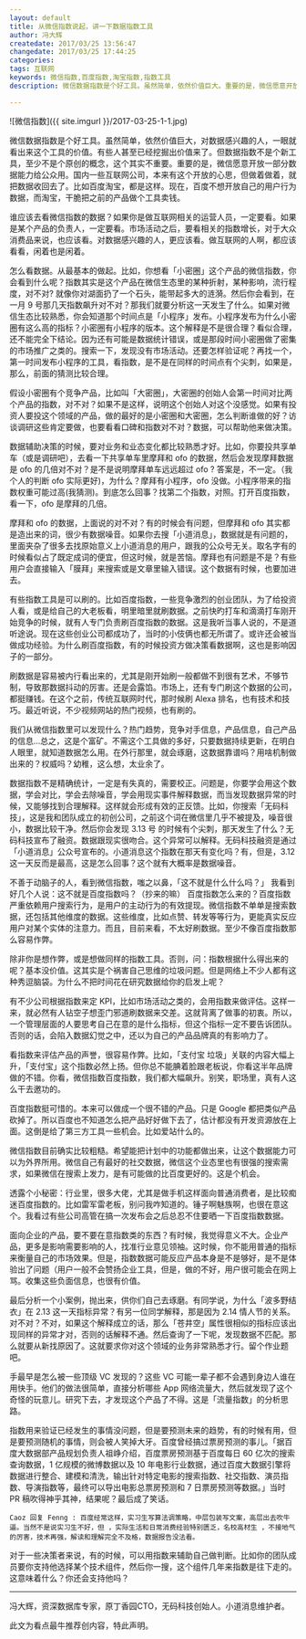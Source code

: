 ```yaml
---
layout: default
title: 从微信指数说起，讲一下数据指数工具
author: 冯大辉
createdate: 2017/03/25 13:56:47
changedate: 2017/03/25 17:44:25
categories:
tags: 互联网
keywords: 微信指数,百度指数,淘宝指数,指数工具
description: 微信数据指数是个好工具。虽然简单，依然价值巨大。重要的是，微信愿意开放一部分数据能力给公众用。

---
```


![微信指数]({{ site.imgurl }}/2017-03-25-1-1.jpg)

微信数据指数是个好工具。虽然简单，依然价值巨大，对数据感兴趣的人，一眼就看出来这个工具的价值。有些人甚至已经挖掘出价值来了。但数据指数不是个新工具，至少不是个原创的概念，这个其实不重要。重要的是，微信愿意开放一部分数据能力给公众用。国内一些互联网公司，本来有这个开放的心思，但做着做着，就把数据收回去了。比如百度淘宝，都是这样。现在，百度不想开放自己的用户行为数据，而淘宝，干脆把之前的产品做个工具卖钱。

谁应该去看微信指数的数据？如果你是做互联网相关的运营人员，一定要看。如果是某个产品的负责人，一定要看。市场活动之后，要看相关的指数增长，对于大众消费品来说，也应该看。对数据感兴趣的人，更应该看。做互联网的人啊，都应该看看，闲着也是闲着。

怎么看数据。从最基本的做起。比如，你想看「小密圈」这个产品的微信指数，你会看到什么呢？指数其实是这个产品在微信生态里的某种折射，某种影响，流行程度，对不对? 就像你对湖面扔了一个石头，能带起多大的涟漪。然后你会看到，在一月 9 号那几天指数飙升对不对？那我们就要分析这一天发生了什么。如果对微信生态比较熟悉，你会知道那个时间点是「小程序」发布。小程序发布为什么小密圈有这么高的指标？小密圈有小程序的版本。这个解释是不是很合理？看似合理，还不能完全下结论。因为还有可能是数据统计错误，或是那段时间小密圈做了密集的市场推广之类的。搜索一下，发现没有市场活动。还要怎样验证呢？再找一个，第一时间发布小程序的工具，看指数，是不是在同样的时间点有个尖刺，如果是，那么，前面的猜测比较合理。

假设小密圈有个竞争产品，比如叫「大密圈」，大密圈的创始人会第一时间对比两个产品的指数，对不对？如果不是这样，说明这个创始人对这个没感觉。如果有投资人要投这个领域的产品，做的最好的是小密圈和大密圈，怎么判断谁做的好？访谈调研这些肯定要做，也要看看口碑和指数对不对？数据，可以帮助他来做决策。

数据辅助决策的时候，要对业务和业态变化都比较熟悉才好。比如，你要投共享单车（或是调研吧），去看一下共享单车里摩拜和 ofo 的数据，然后会发现摩拜数据是 ofo 的几倍对不对？是不是说明摩拜单车远远超过 ofo ? 答案是，不一定。（我个人的判断 ofo 实际更好)，为什么？摩拜有小程序，ofo 没做。小程序带来的指数权重可能过高(我猜测)。到底怎么回事？找第二个指数，对照。打开百度指数，看一下，ofo 是摩拜的几倍。

摩拜和 ofo 的数据，上面说的对不对？有的时候会有问题，但摩拜和 ofo 其实都是造出来的词，很少有数据噪音。如果你去搜「小道消息」，数据就是有问题的，里面夹杂了很多去找原始意义上小道消息的用户，跟我的公众号无关。取名字有的时候看似占了既定成词的便宜，但这时候，就是苦恼。摩拜也有问题是不是？有些用户会直接输入「膜拜」来搜索或是文章里输入错误。这个数据有时候，也要加进去。

有些指数工具是可以刷的。比如百度指数，一些竞争激烈的创业团队，为了给投资人看，或是给自己的大老板看，明里暗里就刷数据。之前快旳打车和滴滴打车刚开始竞争的时候，就有人专门负责刷百度指数的数据。这是我听当事人说的，不是道听途说。现在这些创业公司都成功了，当时的小伎俩也都无所谓了。或许还会被当做成功经验。为什么刷百度指数，有的时候投资方做决策看数据啊，这也是影响因子的一部分。

刷数据是容易被内行看出来的，尤其是刚开始刷一般都做不到很有艺术，不够节制，导致那数据抖动的厉害。还是会露馅。市场上，还有专门刷这个数据的公司，都挺赚钱。在这个之前，传统互联网时代，那时候刷 Alexa 排名，也有技术和技巧。最近听说，不少视频网站的热门视频，也有刷的。

我们从微信指数里可以发现什么？热门趋势，竞争对手信息，产品信息，自己产品的信息…总之，这是个富矿。不需这个工具做的多好，只要数据持续更新，在明白人眼里，就知道数据怎么用。在外行那里，就会琢磨，这数据靠谱吗？用啥机制做出来的？权威吗？幼稚，这么想，太业余了。

数据指数不是精确统计，一定是有失真的，需要校正。问题是，你要学会用这个数据，学会对比，学会去除噪音，学会用现实事件解释数据，而当发现数据异常的时候，又能够找到合理解释。这样就会形成有效的正反馈。比如，你搜索「无码科技」，这是我和团队成立的初创公司，之前这个词在微信里几乎不被提及，噪音很小，数据比较干净。然后你会发现 3.13 号 的时候有个尖刺，那天发生了什么？无码科技宣布了融资。数据跟现实很吻合。这个异常可以解释。无码科技融资是通过「小道消息」公众号宣布的。小道消息这个指数在那天有变化吗？有，但是，3.12 这一天反而是最高，这是怎么回事？这个就有大概率是数据噪音。

不善于动脑子的人，看到微信指数，嗤之以鼻，「这不就是什么什么吗？」 我看到好几个人说：这不就是百度指数吗？（抄来的嘛）
 百度指数怎么来的？百度指数严重依赖用户搜索行为，是用户的主动行为的有效提现。微信指数不单单是搜索数据，还包括其他维度的数据。这些维度，比如点赞、转发等等行为，更能真实反应用户对某个实体的注意力。而且，目前来看，不太好刷数据。至少不像百度指数那么容易作弊。

除非你是想作弊，或是想做同样的指数工具。否则，问：指数根据什么得出来的呢？基本没价值。这其实是个祸害自己思维的垃圾问题。但是网络上不少人都有这种秀逗脑袋。为什么不把时间花在研究数据给你的启发上呢？

有不少公司根据指数来定 KPI，比如市场活动之类的，会用指数来做评估。这样一来，就必然有人钻空子想歪门邪道刷数据来交差。这就背离了做事的初衷。所以，一个管理层面的人要思考自己在意的是什么指标，但这个指标一定不要告诉团队。否则的话，会陷入数据幻觉之中，还以为自己的产品品牌真的有影响力了。

看指数来评估产品的声誉，很容易作弊。比如，「支付宝 垃圾」关联的内容大幅上升，「支付宝」这个指数必然上扬。但你总不能腆着脸跟老板说，你看这半年品牌做的不错。你看，微信指数百度指数，我们都大幅飙升。别笑，职场里，真有人这么干去邀功的。

百度指数挺可惜的。本来可以做成一个很不错的产品。只是 Google 都把类似产品砍掉了。所以百度也不知道怎么把产品好好做下去了，估计都没有开发资源放在上面。这倒是给了第三方工具一些机会。比如爱站什么的。

微信指数目前确实比较粗糙。希望能把计划中的功能都做出来，让这个数据能力可以为外界所用。微信自己有最好的社交数据，微信这个业态里也有很强的搜索需求，如果微信在搜索上发力，是有可能做的比百度更好的。这是个机会。

透露个小秘密：行业里，很多大佬，尤其是做手机这样面向普通消费者，是比较痴迷百度指数的。比如雷军雷老板，别问我咋知道的。锤子啊魅族啊，也很在意这个。我看过有些公司高管在搞一次发布会之后总忍不住要晒一下百度指数数据。

面向企业的产品，要不要在意指数类的东西？有时候，我觉得意义不大。企业产品，更多是影响需要影响的人，找准行业意见领袖。这时候，你不能用普通的指标来衡量自己的市场效果。但是，指数数据可能反应产品本身是不是够好，是不是体验出了问题（用户一般不会赞扬企业工具，但是，做的不好，用户很可能会在网上骂。收集这些负面信息，也很有价值。

最后分析一个小案例，抛出来，供你们自己去琢磨。有同学说，为什么「波多野结衣」在 2.13 这一天指标异常？有另一位同学解释，那是因为 2.14 情人节的关系。对不对？不对，如果这个解释成立的话，那么「苍井空」属性很相似的指标应该出现同样的异常才对，否则的话解释不通。然后查询了一下呢，发现数据不匹配。那么就要从新找原因了。这就要求你对这个领域的业务非常熟悉才行。留个作业题吧。

手最早是怎么被一些顶级 VC 发现的？这些 VC 可能一辈子都不会遇到身边人谁在用快手。他们的做法很简单，直接分析哪些 App 网络流量大，然后就发现了这个奇怪的玩意儿。研究下去，才发现这个产品了不得。这是「流量指数」的分析思路。

指数用来验证已经发生的事情没问题，但是要预测未来的趋势，有的时候有用，但是要预测随机的事情，则会被人笑掉大牙。百度曾经搞过票房预测的事儿。「据百度大数据部产品规划负责人祖峥介绍，百度票房预测基于百度每日 60 亿次的搜索查询数据，1 亿规模的微博数据以及 10 年电影行业数据，通过百度大数据引擎将数据进行整合、建模和清洗，输出针对特定电影的搜索指数、社交指数、演员指数、导演指数等，最终可以导出电影总票房预测和 7 日票房预测等数据。」当时 PR 稿吹得神乎其神，结果呢？最后成了笑话。

	Caoz 回复 Fenng : 百度经常这样，实习生写算法调策略，中层包装写文案，高层出去吹牛逼。当然不是说实习生不好，但 ，实际生活和日常消费经验特别匮乏，名校高材生 ，不接地气的厉害，技术再强，解读和理解完全不及格，数据报告没法看。

对于一些决策者来说，有的时候，可以用指数来辅助自己做判断。比如你的团队成员要你支持他选择某个技术组件，然后你一搜，这个组件几年来指数是往下走的。这意味着什么？你还会支持他吗？

----

冯大辉，资深数据库专家，原丁香园CTO，无码科技创始人。小道消息维护者。

此文为看点最牛推荐创内容，特此声明。
